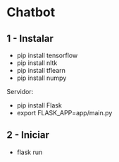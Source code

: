 # Chatbot

1 - Instalar 
---------------
* pip install tensorflow
* pip install nltk
* pip install tflearn
* pip install numpy

Servidor:

* pip install Flask
* export FLASK_APP=app/main.py 

2 - Iniciar
---------------
* flask run  
